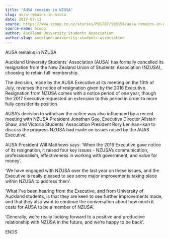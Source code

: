 ```yaml
---
title: "AUSA remains in NZUSA"
slug: ausa-remains-in-nzusa
date: 2017-07-11
source: https://www.scoop.co.nz/stories/PO1707/S00156/ausa-remains-in-nzusa.htm
source-name: Scoop
author: Auckland University Students Association
author-slug: auckland-university-students-association
---
```


<p>AUSA remains in NZUSA</p>

<p>Auckland University Students’
Association (AUSA) has formally cancelled its resignation
from the New Zealand Union of Students’ Association
(NZUSA), choosing to retain full membership.<p>

<p>The
decision, made by the AUSA Executive at its meeting on the
10th of July, reverses the notice of resignation given by
the 2016 Executive. Resignation from NZUSA comes with a
notice period of one year, though the 2017 Executive
requested an extension to this period in order to more fully
consider its position.<p>

<p>AUSA’s decision to withdraw the
notice was also influenced by a recent meeting with NZUSA
President Jonathan Gee, Executive Director Alistair Shaw,
and Victoria Students’ Association President Rory
Lenihan-Ikan to discuss the progress NZUSA had made on
issues raised by the AUAS Executive.<p>

<p>AUSA President Will
Matthews says: ‘When the 2016 Executive gave notice of its
resignation, it raised four key issues - NZUSA’s
communication, professionalism, effectiveness in working
with government, and value for money’.<p>

<p>‘We have
engaged with NZUSA over the last year on these issues, and
the Executive is really pleased to see some major
improvements taking place within NZUSA to address them’.<p>

<p>‘What I’ve been hearing from the Executive, and from
University of Auckland students, is that they are keen to
see further improvements made, and that they also want to
continue the conversation about how much it costs for AUSA
to be a member of NZUSA’.<p>

<p>‘Generally, we’re really
looking forward to a positive and productive relationship
with NZUSA in the future, and we’re happy to be back’.<p>

<p>ENDS<br><p>
         